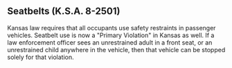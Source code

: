 ## Seatbelts (K.S.A. 8-2501)
Kansas law requires that all occupants use safety restraints in passenger vehicles. Seatbelt use is now a "Primary Violation" in Kansas as well. If a law enforcement officer sees an unrestrained adult in a front seat, or an unrestrained child anywhere in the vehicle, then that vehicle can be stopped solely for that violation.